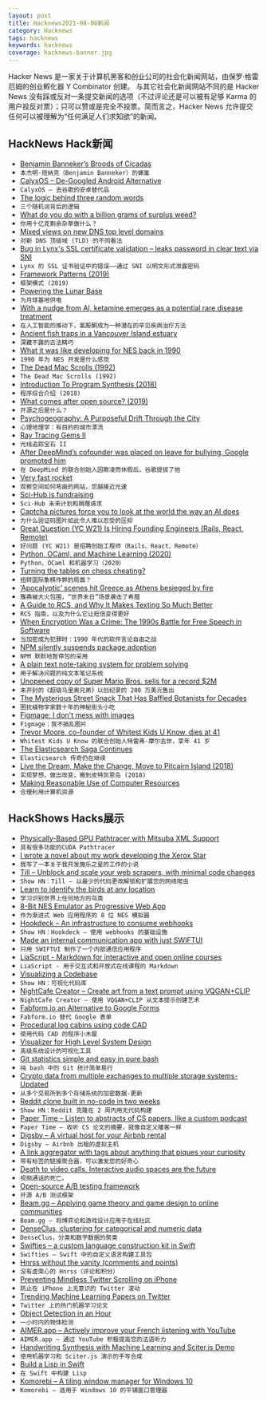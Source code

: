 ```yaml
---
layout: post
title: Hacknews2021-08-08新闻
category: Hacknews
tags: hacknews
keywords: hacknews
coverage: hacknews-banner.jpg
---
```


Hacker News 是一家关于计算机黑客和创业公司的社会化新闻网站，由保罗·格雷厄姆的创业孵化器 Y Combinator 创建。
与其它社会化新闻网站不同的是 Hacker News 没有踩或反对一条提交新闻的选项（不过评论还是可以被有足够 Karma 的用户投反对票）；只可以赞或是完全不投票。简而言之，Hacker News 允许提交任何可以被理解为“任何满足人们求知欲”的新闻。

## HackNews Hack新闻


- [Benjamin Banneker’s Broods of Cicadas](https://www.historytoday.com/archive/natural-histories/benjamin-bannekers-broods-cicadas)
- `本杰明·班纳克（Benjamin Banneker）的蝉巢`
- [CalyxOS – De-Googled Android Alternative](https://calyxos.org/)
- `CalyxOS – 去谷歌的安卓替代品`
- [The logic behind three random words](https://www.ncsc.gov.uk/blog-post/the-logic-behind-three-random-words)
- `三个随机词背后的逻辑`
- [What do you do with a billion grams of surplus weed?](https://thewalrus.ca/what-do-you-do-with-a-billion-grams-of-surplus-weed/)
- `你用十亿克剩余杂草做什么？`
- [Mixed views on new DNS top level domains](https://utcc.utoronto.ca/~cks/space/blog/tech/NewTLDsMyMixedViews)
- `对新 DNS 顶级域 (TLD) 的不同看法`
- [Bug in Lynx's SSL certificate validation – leaks password in clear text via SNI](https://www.openwall.com/lists/oss-security/2021/08/07/1)
- `Lynx 的 SSL 证书验证中的错误——通过 SNI 以明文形式泄露密码`
- [Framework Patterns (2019)](https://blog.startifact.com/posts/framework-patterns.html#)
- `框架模式 (2019)`
- [Powering the Lunar Base](https://caseyhandmer.wordpress.com/2021/04/25/powering-the-lunar-base/)
- `为月球基地供电`
- [With a nudge from AI, ketamine emerges as a potential rare disease treatment](https://www.statnews.com/2021/08/05/artificial-intelligence-rare-disease-andp-medikanren/)
- `在人工智能的推动下，氯胺酮成为一种潜在的罕见疾病治疗方法`
- [Ancient fish traps in a Vancouver Island estuary](https://www.hakaimagazine.com/features/the-ingenious-ancient-technology-concealed-in-the-shallows/)
- `深藏不露的古法精巧`
- [What it was like developing for NES back in 1990](https://twitter.com/KevEdwardsRetro/status/1423653418439254026)
- `1990 年为 NES 开发是什么感觉`
- [The Dead Mac Scrolls (1992)](https://archive.org/details/mac_The_Dead_Mac_Scrolls_1992/page/n25/mode/2up)
- `The Dead Mac Scrolls (1992)`
- [Introduction To Program Synthesis (2018)](https://people.csail.mit.edu/asolar/SynthesisCourse/Lecture1.htm)
- `程序综合介绍 (2018)`
- [What comes after open source? (2019)](https://denisnazarov.com/what-comes-after-open-source)
- `开源之后是什么？ `
- [Psychogeography: A Purposeful Drift Through the City](https://thereader.mitpress.mit.edu/psychogeography-a-purposeful-drift-through-the-city/)
- `心理地理学：有目的的城市漂流`
- [Ray Tracing Gems II](http://www.realtimerendering.com/raytracinggems/rtg2/index.html)
- `光线追踪宝石 II`
- [After DeepMind’s cofounder was placed on leave for bullying, Google promoted him](https://www.morningbrew.com/emerging-tech/stories/2021/08/04/deepminds-cofounder-placed-leave-bullying-google-promoted)
- `在 DeepMind 的联合创始人因欺凌而休假后，谷歌提拔了他`
- [Very fast rocket](http://makc.github.io/misc/relativity-1.html)
- `观察空间如何弯曲的网站，您越接近光速`
- [Sci-Hub is fundraising](https://sci-hub.do/donate)
- `Sci-Hub 未来计划和捐赠请求`
- [Captcha pictures force you to look at the world the way an AI does](https://clivethompson.medium.com/why-captcha-pictures-are-so-unbearably-depressing-20679b8cf84a)
- `为什么验证码图片如此令人难以忍受的压抑`
- [Great Question (YC W21) Is Hiring Founding Engineers (Rails, React, Remote)](item?id=28101776)
- `好问题 (YC W21) 是招聘创始工程师（Rails、React、Remote）`
- [Python, OCaml, and Machine Learning (2020)](https://signalsandthreads.com/python-ocaml-and-machine-learning/)
- `Python、OCaml 和机器学习（2020）`
- [Turning the tables on chess cheating?](https://rjlipton.wpcomstaging.com/2021/08/04/turning-the-tables-on-cheating/)
- `扭转国际象棋作弊的局面？`
- [‘Apocalyptic’ scenes hit Greece as Athens besieged by fire](https://www.theguardian.com/world/2021/aug/07/apocalyptic-scenes-hit-greece-as-athens-besieged-by-fire)
- `雅典被大火包围，“世界末日”场景袭击了希腊`
- [A Guide to RCS, and Why It Makes Texting So Much Better](https://www.wired.com/story/guide-to-rcs-why-it-makes-texting-better/)
- `RCS 指南，以及为什么它让短信变得更好`
- [When Encryption Was a Crime: The 1990s Battle for Free Speech in Software](https://reason.com/video/2020/10/21/cryptowars-gilmore-zimmermann-cryptography/)
- `当加密成为犯罪时：1990 年代的软件言论自由之战`
- [NPM silently suspends package adoption](https://twitter.com/Andrewmd5/status/1423915743410745346)
- `NPM 默默地暂停包的采用`
- [A plain text note-taking system for problem solving](https://calculist.io/)
- `用于解决问题的纯文本笔记系统`
- [Unopened copy of Super Mario Bros. sells for a record $2M](https://www.theverge.com/2021/8/7/22614450/unopened-copy-super-mario-bros-sells-2-million-record)
- `未开封的《超级马里奥兄弟》以创纪录的 200 万美元售出`
- [The Mysterious Street Snack That Has Baffled Botanists for Decades](https://www.atlasobscura.com/articles/indian-street-snack-root)
- `困扰植物学家数十年的神秘街头小吃`
- [Figmage: I don't mess with images](https://heyraviteja.com/post/projects/figmage/)
- `Figmage：我不搞乱图片`
- [Trevor Moore, co-founder of Whitest Kids U Know, dies at 41](https://en.wikipedia.org/wiki/Trevor_Moore_(comedian))
- `Whitest Kids U Know 的联合创始人特雷弗·摩尔去世，享年 41 岁`
- [The Elasticsearch Saga Continues](https://thenewstack.io/this-week-in-programming-the-elasticsearch-saga-continues/)
- `Elasticsearch 传奇仍在继续`
- [Live the Dream, Make the Change, Move to Pitcairn Island (2018)](http://www.immigration.gov.pn/immigrate/index.html)
- `实现梦想，做出改变，搬到皮特凯恩岛 (2018)`
- [Making Reasonable Use of Computer Resources](https://vfoley.xyz/reasonable-use/)
- `合理利用计算机资源`


## HackShows Hacks展示

- [ Physically-Based GPU Pathtracer with Mitsuba XML Support](https://github.com/jan-van-bergen/GPU-Pathtracer)
- `具有很多功能的CUDA Pathtracer`
- [ I wrote a novel about my work developing the Xerox Star](http://www.albertcory.io)
- `我写了一本关于我开发施乐之星的工作的小说`
- [ Till – Unblock and scale your web scrapers, with minimal code changes](https://github.com/DataHenHQ/till)
- `Show HN：Till – 以最少的代码更改解锁和扩展您的网络爬虫`
- [ Learn to identify the birds at any location](https://github.com/dandavison/trogon)
- `学习识别世界上任何地方的鸟类`
- [ 8-Bit NES Emulator as Progressive Web App](https://pwa-nes.vercel.app/)
- `作为渐进式 Web 应用程序的 8 位 NES 模拟器`
- [ Hookdeck – An infrastructure to consume webhooks](https://hookdeck.com?ref=hn)
- `Show HN：Hookdeck – 使用 webhooks 的基础设施`
- [ Made an internal communication app with just SWIFTUI](https://apps.apple.com/us/app/kwayet/id1545093715)
- `只用 SWIFTUI 制作了一个内部通信应用程序`
- [ LiaScript - Markdown for interactive and open online courses](https://liascript.github.io)
- `LiaScript - 用于交互式和开放式在线课程的 Markdown`
- [ Visualizing a Codebase](https://octo.github.com/projects/repo-visualization)
- `Show HN：可视化代码库`
- [ NightCafe Creator – Create art from a text prompt using VQGAN+CLIP](https://creator.nightcafe.studio/text-to-image-art)
- `NightCafe Creator – 使用 VQGAN+CLIP 从文本提示创建艺术`
- [ Fabform.io an Alternative to Google Forms](item?id=28081027)
- `Fabform.io 替代 Google 表单`
- [ Procedural log cabins using code CAD](https://github.com/lf94/log-cabin-parametric-cadquery)
- `使用代码 CAD 的程序小木屋`
- [ Visualizer for High Level System Design](https://honzaap.github.io/Systemizer)
- `高级系统设计的可视化工具`
- [ Git statistics simple and easy in pure bash](https://www.github.com/arzzen/git-quick-stats)
- `纯 bash 中的 Git 统计简单易行`
- [ Crypto data from multiple exchanges to multiple storage systems-Updated](https://github.com/milkywaybrain/cryptogalaxy)
- `从多个交易所到多个存储系统的加密数据-更新`
- [ Reddit clone built in no-code in two weeks](http://reggit.bubbleapps.io/)
- `Show HN：Reddit 克隆在 2 周内用无代码构建`
- [ Paper Time – Listen to abstracts of CS papers, like a custom podcast](https://papertime.app)
- `Paper Time – 收听 CS 论文的摘要，就像自定义播客一样`
- [ Digsby – A virtual host for your Airbnb rental](https://askdigsby.com)
- `Digsby – Airbnb 出租的虚拟主机`
- [ A link aggregator with tags about anything that piques your curiosity](https://sic.pm/)
- `带有标签的链接聚合器，可以激发您的好奇心`
- [ Death to video calls. Interactive audio spaces are the future](https://launch.orbital.chat?launcher=ap&launch_code=showhn)
- `视频通话的死亡。`
- [ Open-source A/B testing framework](https://github.com/growthbook/growthbook)
- `开源 A/B 测试框架`
- [ Beam.gg – Applying game theory and game design to online communities](https://beam.gg)
- `Beam.gg – 将博弈论和游戏设计应用于在线社区`
- [ DenseClus, clustering for categorical and numeric data](https://github.com/awslabs/amazon-denseclus)
- `DenseClus，分类和数字数据的聚类`
- [ Swifties – a custom language construction kit in Swift](https://github.com/codr7/swifties)
- `Swifties – Swift 中的自定义语言构建工具包`
- [ Hnrss without the vanity (comments and points)](http://hnrss.ktachibana.party)
- `没有虚荣心的 Hnrss（评论和积分）`
- [ Preventing Mindless Twitter Scrolling on iPhone](https://twitter.com/actuflow/status/1423318269440798723)
- `防止在 iPhone 上无意识的 Twitter 滚动`
- [ Trending Machine Learning Papers on Twitter](https://papers.labml.ai/papers/weekly/)
- `Twitter 上的热门机器学习论文`
- [ Object Detection in an Hour](https://www.strayrobots.io/blog/object-detection-in-an-hour)
- `一小时内的物体检测`
- [ AIMER.app – Actively improve your French listening with YouTube](https://aimer.app)
- `AIMER.app – 通过 YouTube 积极提高您的法语听力`
- [ Handwriting Synthesis with Machine Learning and Sciter.js Demo](https://github.com/GirkovArpa/calligrapher-ai)
- `使用机器学习和 Sciter.js 演示的手写合成`
- [ Build a Lisp in Swift](https://github.com/codr7/swifties-repl)
- `在 Swift 中构建 Lisp`
- [ Komorebi – A tiling window manager for Windows 10](https://github.com/LGUG2Z/komorebi)
- `Komorebi – 适用于 Windows 10 的平铺窗口管理器`

